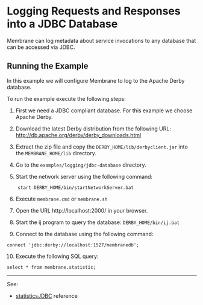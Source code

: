# Logging Requests and Responses into a JDBC Database

Membrane can log metadata about service invocations to any database that can be accessed via JDBC.
    

## Running the Example

In this example we will configure Membrane to log to the Apache Derby database. 

To run the example execute the following steps:

1. First we need a JDBC compliant database. For this example we choose Apache Derby.

2. Download the latest Derby distribution from the following URL:  http://db.apache.org/derby/derby_downloads.html

3. Extract the zip file and copy the `DERBY_HOME/lib/derbyclient.jar` into the `MEMBRANE_HOME/lib` directory.

4. Go to the `examples/logging/jdbc-database` directory.

5. Start the network server using the following command:    
```
    start DERBY_HOME/bin/startNetworkServer.bat
```
6. Execute `membrane.cmd` or `membrane.sh`

7. Open the URL http://localhost:2000/ in your browser.

8. Start the ij program to query the database: `DERBY_HOME/bin/ij.bat`

9. Connect to the database using the following command:
```
connect 'jdbc:derby://localhost:1527/membranedb';
```
10. Execute the following SQL query:
```
select * from membrane.statistic;
```

---
See:
- [statisticsJDBC](https://membrane-soa.org/api-gateway-doc/current/configuration/reference/statisticsJDBC.htm) reference